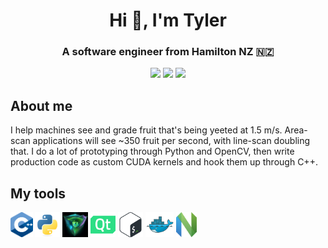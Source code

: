 <!-- Forced into html for alignment... -->
<h1 align="center">Hi 👋, I'm Tyler</h1>
<h3 align="center">A software engineer from Hamilton NZ 🇳🇿</h3>

<p align="center">
<a href="https://github.com/Tyler-Barham"><img src="https://visitor-badge.laobi.icu/badge?page_id=Tyler-Barham.profile_views" /></a> <a href="https://github.com/Tyler-Barham?tab=followers"><img src="https://img.shields.io/github/followers/Tyler-Barham.svg?label=followers" /></a> <a href="https://www.linkedin.com/in/tyler-barham/"><img src="https://img.shields.io/badge/LinkedIn-0077B5?style=for-the-badge&logo=linkedin&logoColor=white" height="20" /></a>
</p>

## About me

I help machines see and grade fruit that's being yeeted at 1.5 m/s. Area-scan applications will see ~350 fruit per second, with line-scan doubling that. I do a lot of prototyping through Python and OpenCV, then write production code as custom CUDA kernels and hook them up through C++.


## My tools
<!-- Forced into html for consistent image sizes... -->
<img src="./assets/cplusplus.svg" height="40" /> <img src="./assets/python.svg" height="40" /> <img src="./assets/cuda.jpg" height="40" /> <img src="./assets/Qt.png" height="40" /> <img src="./assets/bash.png" height="40" /> <img src="./assets/docker.svg" height="40" /> <img src="./assets/neovim.svg" height="40" />
